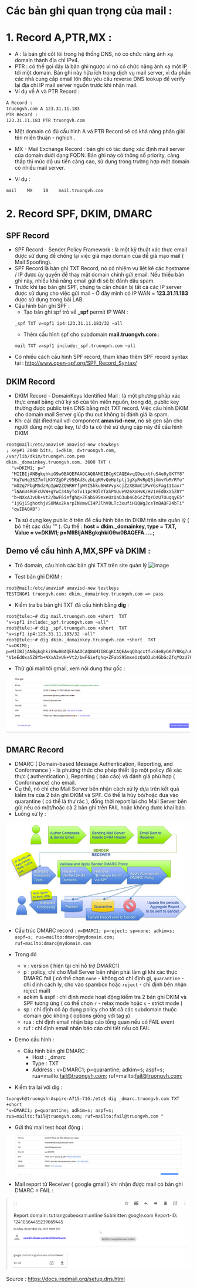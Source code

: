 # Các bản ghi quan trọng của mail : 

# 1. Record A,PTR,MX : 

- A : là bản ghi cốt lõi trong hệ thống DNS, nó có chức năng ánh xạ domain thành địa chỉ IPv4.
- PTR :  có thể gọi đây là bản ghi ngược vì nó có chức năng ánh xạ một IP tới một domain. Bản ghi này hữu ích trong dịch vụ mail server, vì đa phần các nhà cung cấp email lớn đều yêu cầu reverse DNS lookup để verify lại địa chỉ IP mail server nguồn trước khi nhận mail.
- Ví dụ về  A và PTR Record : 
```
A Record : 
truongvh.com A 123.31.11.183
PTR Record : 
123.31.11.183 PTR truongvh.com
```
- Một domain có đủ cấu hình A và PTR Record sẽ có khả năng phân giải tên miền thuận - nghịch . 

- MX - Mail Exchange Record : bản ghi có tác dụng xác định mail server của domain dưới dạng FQDN. Bản ghi này có thông số priority, càng thấp thì mức dộ ưu tiên càng cao, sử dụng trong trường hợp một domain có nhiều mail server.
- Ví dụ : 
```
mail    MX    10    mail.truongvh.com
```

# 2. Record SPF, DKIM, DMARC

## SPF Record
- SPF Record - Sender Policy Framework : là một kỹ thuật xác thực email được sử dụng để chống lại việc giả mạo domain của để giả mạo mail ( Mail Spoofing).
-  SPF Record là bản ghi TXT Record, nó có nhiệm vụ liệt kê các hostname / IP được ủy quyền để thay mặt domain chính gửi email. Nếu thiếu bản ghi này, nhiều khả năng email gửi đi sẽ bị đánh dấu spam. 
- Trước khi tạo bản ghi SPF, chúng ta cần chủân bị tất cả các IP server được sử dụng cho việc gửi mail - Ở đây mình có IP WAN = **123.31.11.183**  được sử dụng trong bài LAB.
- Cấu hình bản ghi SPF : 
    - Tạo bản ghi spf trỏ về **_spf** permit IP WAN : 
    ```
    _spf TXT v=spf1 ip4:123.31.11.183/32 ~all 
    ```
    - Thêm cấu hình spf cho subdomain **mail.truongvh.com** : 
    ```
    mail TXT v=spf1 include:_spf.truongvh.com ~all
    ```
- Có nhiều cách cấu hình SPF record, tham khảo thêm SPF record syntax tại : http://www.open-spf.org/SPF_Record_Syntax/

## DKIM Record 

- DKIM Record - DomainKeys Identified Mail : là một phương pháp xác thực email bằng chữ ký số của tên miền nguồn, trong đó, public key thường được public trên DNS bằng một TXT record. Việc cấu hình DKIM cho domain mail Server giúp thư out không bị đánh giá là spam.
- Khi cài đặt iRedmail với component **amavisd-new**, nó sẽ gen sẵn cho người dùng một cặp key, từ đó ta có thê sử dụng cặp này để cấu hình DKIM
```
root@mail:/etc/amavis# amavisd-new showkeys
; key#1 2048 bits, i=dkim, d=truongvh.com, /var/lib/dkim/truongvh.com.pem
dkim._domainkey.truongvh.com. 3600 TXT (
  "v=DKIM1; p="
  "MIIBIjANBgkqhkiG9w0BAQEFAAOCAQ8AMIIBCgKCAQEAvqQDqcxtfuS4e8yGK7Y8"
  "Kq7uHq3SZ7mfLKXYZgDFz95EAd8czbLqKMvQeHptptj1gXyRvRpQ5jXmvYbM/RYo"
  "mD2q7FbgMSdzMpIpW2ZQWRHYfgWYIShku6HAVvykcjZzXBAmC1PwYGsFag111axr"
  "lNAnU4RUFcUVW+gYwI34AyToTv11pc9QlYTaSPmUue926XVHvK/HV1eEd0xa5Z8Y"
  "b+NXxA3vUk+Vt2/bwF6iefghq+ZFabS95mxeUzQaO3ub4GbGcZfqYOzU7UuqqyE5"
  "1jGj1SghothjVS8MAx2karpINVmwCI4PJlhV0LTc3xufiH1QWgJcsTmBAQF24bTi"
  "qwIDAQAB")
```
- Ta sử dụng key public ở trên để cấu hình bản tin DKIM trên site quản lý ( bỏ hết các dấu "" ). Cụ thể : **host =  dkim._domainkey, type = TXT, Value = v=DKIM1; p=MIIBIjANBgkqhkiG9w0BAQEFA.....;**


## Demo về cấu hình A,MX,SPF và DKIM : 
- Trỏ domain, câu hình các bản ghi TXT trên site quản lý 
![image](https://user-images.githubusercontent.com/97424062/177903589-e8766590-2d5d-49ab-b61c-532780402566.png)

- Test bản ghi DKIM : 
```
root@mail:/etc/amavis# amavisd-new testkeys
TESTING#1 truongvh.com: dkim._domainkey.truongvh.com => pass
```
- Kiểm tra ba bản ghi TXT đã cấu hình bằng **dig** : 
```
root@tule:~# dig mail.truongvh.com +short  TXT
"v=spf1 include:_spf.truongvh.com ~all"
root@tule:~# dig _spf.truongvh.com +short  TXT
"v=spf1 ip4:123.31.11.183/32 ~all"
root@tule:~# dig dkim._domainkey.truongvh.com +short  TXT
"v=DKIM1; p=MIIBIjANBgkqhkiG9w0BAQEFAAOCAQ8AMIIBCgKCAQEAvqQDqcxtfuS4e8yGK7Y8Kq7uHq3SZ7mfLKXYZgDFz95EAd8czbLqKMvQeHptptj1gXyRvRpQ5jXmvYbM/RYomD2q7FbgMSdzMpIpW2ZQWRHYfgWYIShku6HAVvykcjZzXBAmC1PwYGsFag111axrlNAnU4RUFcUVW+gYwI34AyToTv11pc9QlYTaSPmUue926XVHvK/H" "V1eEd0xa5Z8Yb+NXxA3vUk+Vt2/bwF6iefghq+ZFabS95mxeUzQaO3ub4GbGcZfqYOzU7UuqqyE51jGj1SghothjVS8MAx2karpINVmwCI4PJlhV0LTc3xufiH1QWgJcsTmBAQF24bTiqwIDAQAB;"
```
- Thử gửi mail tới gmail, xem nội dung thư gốc :
<img src = https://github.com/tulha161/tule/blob/main/iredmail/pic/demo2.png> 

## DMARC Record 
- DMARC ( Domain-based Message Authentication, Reporting, and Conformance ) - là phương thức cho phép thiết lập một policy để  xác thực ( authentication ), Reporting ( báo cáo) và đánh giá phù hợp ( Conformance) cho email. 
- Cụ thể, nó chỉ cho Mail Server bên nhận cách xử lý dựa trên kết quả kiểm tra của 2 bản ghi DKIM và SPF. Có thể là hủy bỏ/hoặc đưa vào quarantine ( có thể là thư rác ), đồng thời report lại cho Mail Server bên gửi nếu có một/hoặc cả 2 bản ghi trên FAIL hoặc không được khai báo.
- Luồng xử lý : 

<img src = https://github.com/tulha161/tule/blob/main/iredmail/pic/DMARC.png>

- Cấu trúc DMARC record : ` v=DMARC1; p=reject; sp=none; adkim=s; aspf=s; rua=mailto:dmarc@mydomain.com; ruf=mailto:dmarc@mydomain.com ` 
- Trong đó 
  - v : version ( hiện tại chỉ hỗ trợ DMARC1)
  - p : policy, chỉ cho Mail Server bên nhận phải làm gì khi xác thực DMARC fail ( có thể chọn `none` - không có chỉ định gì, `quarantine` - chỉ định cách ly, cho vào spambox hoặc `reject` - chỉ định bên nhận reject mail)
  - adkim & aspf : chỉ định mode hoạt động kiểm tra 2 bản ghi DKIM và SPF tương ứng ( có thể chọn `r` - relax mode hoặc `s` - strict mode )
  - sp : chỉ định có áp dụng policy cho tất cả các subdomain thuộc domain gốc không ( options giống với tag `p`)
  - rua : chỉ định email nhận báp cáo tổng quan nếu có FAIL event
  - ruf : chỉ định email nhận báo cáo chi tiết nếu có FAIL

- Demo cấu hình :
  - Cấu hình bản ghi DMARC : 
    - Host : _dmarc
    - Type : TXT
    - Address : v=DMARC1; p=quarantine; adkim=s; aspf=s;   rua=mailto:fail@truongvh.com;  ruf=mailto:fail@truongvh.com;
- Kiểm tra lại với dig : 
```
tuongvh@truongvh-Aspire-A715-71G:/etc$ dig _dmarc.truongvh.com TXT +short
"v=DMARC1; p=quarantine; adkim=s; aspf=s;  rua=mailto:fail@truongvh.com; ruf=mailto:fail@truongvh.com "
```
- Gửi thử mail test hoạt động : 

<img src = https://github.com/tulha161/tule/blob/main/iredmail/pic/testdmarc.png>

- Mail report từ Receiver ( google gmail ) khi nhận được mail có bản ghi DMARC = FAIL : 

<img src = https://github.com/tulha161/tule/blob/main/iredmail/pic/fail-report.png>


Source : https://docs.iredmail.org/setup.dns.html
